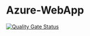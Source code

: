 # Azure-WebApp
[![Quality Gate Status](https://sonarcloud.io/api/project_badges/measure?project=aagaciak_Azure-WebApp&metric=alert_status)](https://sonarcloud.io/summary/new_code?id=aagaciak_Azure-WebApp)
